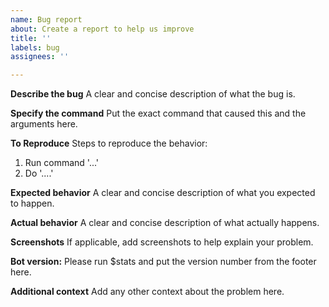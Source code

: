 ```yaml
---
name: Bug report
about: Create a report to help us improve
title: ''
labels: bug
assignees: ''

---
```


**Describe the bug**
A clear and concise description of what the bug is.

**Specify the command**
Put the exact command that caused this and the arguments here.

**To Reproduce**
Steps to reproduce the behavior:
1. Run command '...'
2. Do '....'

**Expected behavior**
A clear and concise description of what you expected to happen.

**Actual behavior**
A clear and concise description of what actually happens.

**Screenshots**
If applicable, add screenshots to help explain your problem.

**Bot version:**
Please run $stats and put the version number from the footer here.

**Additional context**
Add any other context about the problem here.
